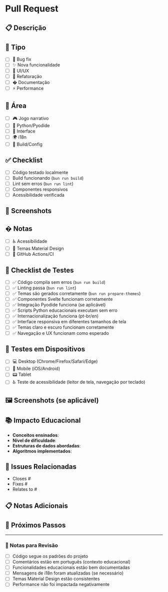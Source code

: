 # Pull Request

## 📋 Descrição

<!-- Descreva as mudanças implementadas -->

## 🎯 Tipo

- [ ] 🐛 Bug fix
- [ ] ✨ Nova funcionalidade
- [ ] 🎨 UI/UX
- [ ] 🔧 Refatoração
- [ ] � Documentação
- [ ] ⚡ Performance

## 🎯 Área

- [ ] 🎮 Jogo narrativo
- [ ] 🐍 Python/Pyodide
- [ ] 🎨 Interface
- [ ] 🌍 i18n
- [ ] 🔧 Build/Config

## ✅ Checklist

- [ ] Código testado localmente
- [ ] Build funcionando (`bun run build`)
- [ ] Lint sem erros (`bun run lint`)
- [ ] Componentes responsivos
- [ ] Acessibilidade verificada

## 📸 Screenshots

<!-- Se aplicável, adicione screenshots das mudanças visuais -->

## � Notas

<!-- Informações adicionais para review -->

- [ ] ♿ Acessibilidade
- [ ] 🎯 Temas Material Design
- [ ] 🔄 GitHub Actions/CI

## 🧪 Checklist de Testes

<!-- Marque os testes que foram executados -->

- [ ] ✅ Código compila sem erros (`bun run build`)
- [ ] ✅ Linting passa (`bun run lint`)
- [ ] ✅ Temas são gerados corretamente (`bun run prepare-themes`)
- [ ] ✅ Componentes Svelte funcionam corretamente
- [ ] ✅ Integração Pyodide funciona (se aplicável)
- [ ] ✅ Scripts Python educacionais executam sem erro
- [ ] ✅ Internacionalização funciona (pt-br/en)
- [ ] ✅ Interface responsiva em diferentes tamanhos de tela
- [ ] ✅ Temas claro e escuro funcionam corretamente
- [ ] ✅ Navegação e UX funcionam como esperado

## 📱 Testes em Dispositivos

<!-- Marque os dispositivos/navegadores testados -->

- [ ] 💻 Desktop (Chrome/Firefox/Safari/Edge)
- [ ] 📱 Mobile (iOS/Android)
- [ ] 📟 Tablet
- [ ] ♿ Teste de acessibilidade (leitor de tela, navegação por teclado)

## 🖼️ Screenshots (se aplicável)

<!-- Adicione screenshots das mudanças visuais -->

## 📚 Impacto Educacional

<!-- Se aplicável, descreva o impacto educacional das mudanças -->

- **Conceitos ensinados**:
- **Nível de dificuldade**:
- **Estruturas de dados abordadas**:
- **Algoritmos implementados**:

## 🔗 Issues Relacionadas

<!-- Liste issues relacionadas -->

- Closes #
- Fixes #
- Relates to #

## 📋 Notas Adicionais

<!-- Qualquer informação adicional importante -->

## 🎯 Próximos Passos

<!-- Liste o que ainda precisa ser feito após este PR -->

---

### 📝 Notas para Revisão

- [ ] Código segue os padrões do projeto
- [ ] Comentários estão em português (contexto educacional)
- [ ] Funcionalidades educacionais estão bem documentadas
- [ ] Mensagens de i18n foram atualizadas (se necessário)
- [ ] Temas Material Design estão consistentes
- [ ] Performance não foi impactada negativamente
